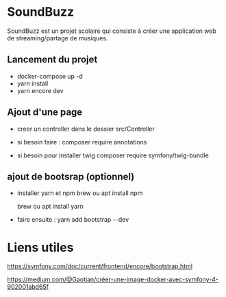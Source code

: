 # SoundBuzz

SoundBuzz est un projet scolaire qui consiste à créer une application web de streaming/partage de musiques.

## Lancement du projet 

* docker-compose up -d
* yarn install
* yarn encore dev

## Ajout d'une page 

- creer un controller dans le dossier src/Controller
- si besoin faire : 
    composer require annotations

- si besoin pour installer twig 
    composer require symfony/twig-bundle

## ajout de bootsrap (optionnel)

- installer yarn et npm 
    brew ou apt install npm 

    brew ou apt install yarn

- faire ensuite : 
    yarn add bootstrap --dev

# Liens utiles 

https://symfony.com/doc/current/frontend/encore/bootstrap.html

https://medium.com/@Gaotian/créer-une-image-docker-avec-symfony-4-902001abd65f